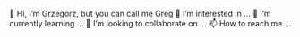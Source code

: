 👋 Hi, I’m Grzegorz, but you can call me Greg
👀 I’m interested in ...
🌱 I’m currently learning ...
💞️ I’m looking to collaborate on ...
📫 How to reach me ...

<!---
Barteck197/Barteck197 is a ✨ special ✨ repository because its `README.md` (this file) appears on your GitHub profile.
You can click the Preview link to take a look at your changes.
--->
